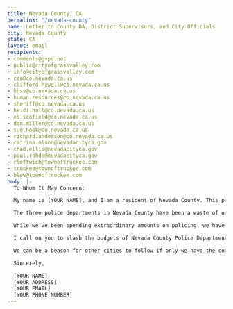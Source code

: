 ```yaml
---
title: Nevada County, CA
permalink: "/nevada-county"
name: Letter to County DA, District Supervisors, and City Officials
city: Nevada County
state: CA
layout: email
recipients:
- comments@gvpd.net
- public@cityofgrassvalley.com
- info@cityofgrassvalley.com
- ceo@co.nevada.ca.us
- clifford.newell@co.nevada.ca.us
- hhsa@co.nevada.ca.us
- human.resources@co.nevada.ca.us
- sheriff@co.nevada.ca.us
- heidi.hall@co.nevada.ca.us
- ed.scofield@co.nevada.ca.us
- dan.miller@co.nevada.ca.us
- sue.hoek@co.nevada.ca.us
- richard.anderson@co.nevada.ca.us
- catrina.olson@nevadacityca.gov
- chad.ellis@nevadacityca.gov
- paul.rohde@nevadacityca.gov
- rleftwich@townoftruckee.com
- truckee@townoftruckee.com
- blee@townoftruckee.com
body: |-
  To Whom It May Concern:

  My name is [YOUR NAME], and I am a resident of Nevada County. This past week, our nation has been gripped by protests calling for rapid and meaningful change with regard to police behavior, an end to racism and anti-Blackness, and immediate reform in how Black people are treated in America. Accordingly, it has come to my attention that the budget for 2021 is being decided as these protests continue.

  The three police departments in Nevada County have been a waste of our resources. For the Fiscal Year 2019-2020 in Grass Valley alone, the General Fund Expenditures was $13,093,905. The final budget for the GVPD was $4,141,770. This is a total of 31.6% of the General Fund. Nevada City PD budgeted 45.3% of the General Fund Expenditures ($2,096,760 out of the $4,632,239 Nevada City General Fund). The Truckee Police Department was allocated $6,629,802 out of $23,177,108 in the General Fund.

  While we’ve been spending extraordinary amounts on policing, we have not seen improvements to safety, homelessness, mental health, or affordability in our city. Instead, we see wasteful and harmful actions of our police.

  I call on you to slash the budgets of Nevada County Police Departments and advocate for a meaningful reallocation of the city's expenditures: away from policing, and towards social programs and resources that support services for the homeless, affordable housing, education, health care, child care, and other critical community needs.

  We can be a beacon for other cities to follow if only we have the courage to change.

  Sincerely,

  [YOUR NAME]
  [YOUR ADDRESS]
  [YOUR EMAIL]
  [YOUR PHONE NUMBER]
---
```


